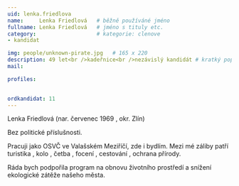 ```yaml
---
uid: lenka.friedlova
name:     Lenka Friedlová  	# běžně používáné jméno
fullname: Lenka Friedlová 	# jméno s tituly etc.
category:                   # kategorie: clenove
- kandidat

img: people/unknown-pirate.jpg   # 165 x 220
description: 49 let<br />kadeřnice<br />nezávislý kandidát # kratký popis, max 160 znaků
mail:

profiles:
  

ordkandidat: 11
---
```




Lenka Friedlová (nar. červenec 1969 , okr. Zlín)

Bez politické příslušnosti.

Pracuji jako OSVČ ve Valašském Meziříčí, zde i bydlím. Mezi mé záliby patří turistika , kolo , četba , focení , cestování , ochrana přírody.

Ráda bych podpořila program na obnovu životního prostředí a snížení ekologické zátěže našeho města. 
